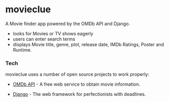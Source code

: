 # movieclue
A Movie finder app powered by the OMDb API and Django.

  - looks for Movies or TV shows eagerly
  - users can enter search terms
  - displays Movie title, genre, plot, release date, IMDb Ratings, Poster and Runtime.

### Tech

movieclue uses a number of open source projects to work properly:

* [OMDb API](https://www.omdbapi.com/) - A free web service to obtain movie information.

* [Django] - The web framework for perfectionists with deadlines.




[//]: # 


   [Django]: <https://www.djangoproject.com/>
 
